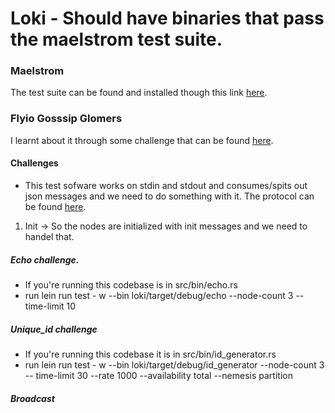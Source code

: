 # Loki - Should have binaries that pass the maelstrom test suite.

### Maelstrom
The test suite can be found and installed though this link [here](https://github.com/jepsen-io/maelstrom?tab=readme-ov-file).


### Flyio Gosssip Glomers
I learnt about it through some challenge that can be found
[here](https://fly.io/dist-sys/).


#### Challenges

- This test sofware works on stdin and stdout and consumes/spits out json messages and we need to do something with it. The protocol can be found [here](https://github.com/jepsen-io/maelstrom/blob/main/resources/protocol-intro.md).

1. Init -> So the nodes are initialized with init messages and we need to handel that. 


##### Echo challenge.
- If you're running this codebase is in src/bin/echo.rs
- run lein run test - w --bin loki/target/debug/echo --node-count 3 -- time-limit 10


##### Unique_id  challenge 
- If you're running this codebase it is in src/bin/id_generator.rs
- run lein run test - w --bin loki/target/debug/id_generator --node-count 3 -- time-limit 30 --rate 1000 --availability total --nemesis partition

##### Broadcast
